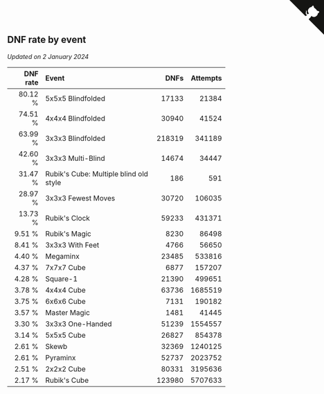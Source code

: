 ## DNF rate by event

*Updated on  2 January 2024*

| DNF rate | Event | DNFs | Attempts |
| ---: | :--- | ---: | ---: |
| 80.12 % | 5x5x5 Blindfolded | 17133 | 21384 |
| 74.51 % | 4x4x4 Blindfolded | 30940 | 41524 |
| 63.99 % | 3x3x3 Blindfolded | 218319 | 341189 |
| 42.60 % | 3x3x3 Multi-Blind | 14674 | 34447 |
| 31.47 % | Rubik's Cube: Multiple blind old style | 186 | 591 |
| 28.97 % | 3x3x3 Fewest Moves | 30720 | 106035 |
| 13.73 % | Rubik's Clock | 59233 | 431371 |
| 9.51 % | Rubik's Magic | 8230 | 86498 |
| 8.41 % | 3x3x3 With Feet | 4766 | 56650 |
| 4.40 % | Megaminx | 23485 | 533816 |
| 4.37 % | 7x7x7 Cube | 6877 | 157207 |
| 4.28 % | Square-1 | 21390 | 499651 |
| 3.78 % | 4x4x4 Cube | 63736 | 1685519 |
| 3.75 % | 6x6x6 Cube | 7131 | 190182 |
| 3.57 % | Master Magic | 1481 | 41445 |
| 3.30 % | 3x3x3 One-Handed | 51239 | 1554557 |
| 3.14 % | 5x5x5 Cube | 26827 | 854378 |
| 2.61 % | Skewb | 32369 | 1240125 |
| 2.61 % | Pyraminx | 52737 | 2023752 |
| 2.51 % | 2x2x2 Cube | 80331 | 3195636 |
| 2.17 % | Rubik's Cube | 123980 | 5707633 |


<a href="https://github.com/jonatanklosko/wca_statistics" class="github-corner" aria-label="View source on Github"><svg width="80" height="80" viewBox="0 0 250 250" style="fill:#151513; color:#fff; position: absolute; top: 0; border: 0; right: 0;" aria-hidden="true"><path d="M0,0 L115,115 L130,115 L142,142 L250,250 L250,0 Z"></path><path d="M128.3,109.0 C113.8,99.7 119.0,89.6 119.0,89.6 C122.0,82.7 120.5,78.6 120.5,78.6 C119.2,72.0 123.4,76.3 123.4,76.3 C127.3,80.9 125.5,87.3 125.5,87.3 C122.9,97.6 130.6,101.9 134.4,103.2" fill="currentColor" style="transform-origin: 130px 106px;" class="octo-arm"></path><path d="M115.0,115.0 C114.9,115.1 118.7,116.5 119.8,115.4 L133.7,101.6 C136.9,99.2 139.9,98.4 142.2,98.6 C133.8,88.0 127.5,74.4 143.8,58.0 C148.5,53.4 154.0,51.2 159.7,51.0 C160.3,49.4 163.2,43.6 171.4,40.1 C171.4,40.1 176.1,42.5 178.8,56.2 C183.1,58.6 187.2,61.8 190.9,65.4 C194.5,69.0 197.7,73.2 200.1,77.6 C213.8,80.2 216.3,84.9 216.3,84.9 C212.7,93.1 206.9,96.0 205.4,96.6 C205.1,102.4 203.0,107.8 198.3,112.5 C181.9,128.9 168.3,122.5 157.7,114.1 C157.9,116.9 156.7,120.9 152.7,124.9 L141.0,136.5 C139.8,137.7 141.6,141.9 141.8,141.8 Z" fill="currentColor" class="octo-body"></path></svg></a><style>.github-corner:hover .octo-arm{animation:octocat-wave 560ms ease-in-out}@keyframes octocat-wave{0%,100%{transform:rotate(0)}20%,60%{transform:rotate(-25deg)}40%,80%{transform:rotate(10deg)}}@media (max-width:500px){.github-corner:hover .octo-arm{animation:none}.github-corner .octo-arm{animation:octocat-wave 560ms ease-in-out}}</style>
